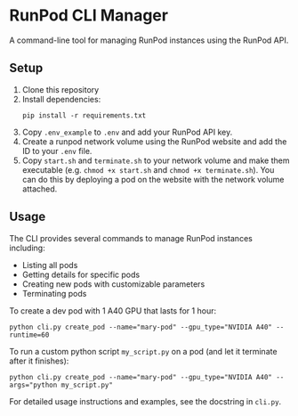 # RunPod CLI Manager

A command-line tool for managing RunPod instances using the RunPod API.

## Setup

1. Clone this repository
2. Install dependencies:
   ```
   pip install -r requirements.txt
   ```
3. Copy `.env_example` to `.env` and add your RunPod API key.
4. Create a runpod network volume using the RunPod website and add the ID to your `.env` file.
5. Copy `start.sh` and `terminate.sh` to your network volume and make them executable (e.g. `chmod
   +x start.sh` and `chmod +x terminate.sh`). You can do this by deploying a pod on the website with
   the network volume attached.

## Usage

The CLI provides several commands to manage RunPod instances including:
- Listing all pods
- Getting details for specific pods
- Creating new pods with customizable parameters
- Terminating pods

To create a dev pod with 1 A40 GPU that lasts for 1 hour:
```
python cli.py create_pod --name="mary-pod" --gpu_type="NVIDIA A40" --runtime=60
```

To run a custom python script `my_script.py` on a pod (and let it terminate after it finishes):
```
python cli.py create_pod --name="mary-pod" --gpu_type="NVIDIA A40" --args="python my_script.py"
```

For detailed usage instructions and examples, see the docstring in `cli.py`.